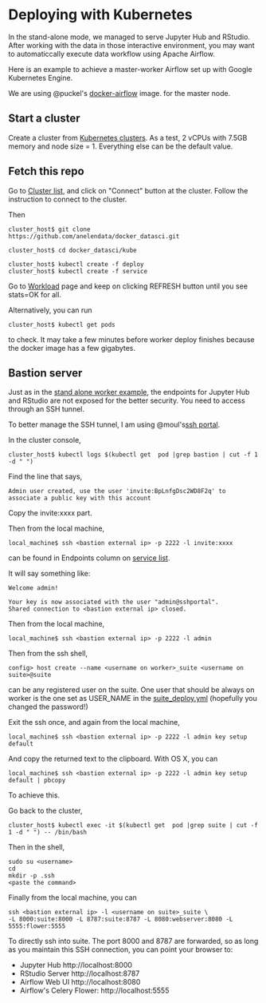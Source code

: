 # Deploying with Kubernetes

In the stand-alone mode, we managed to serve Jupyter Hub and RStudio.
After working with the data in those interactive environment, you may want to
automaticcally execute data workflow using Apache Airflow.

Here is an example to achieve a master-worker Airflow set up with
Google Kubernetes Engine.

We are using
@puckel's [docker-airflow](https://github.com/puckel/docker-airflow) image.
for the master node.

## Start a cluster

Create a cluster from
[Kubernetes clusters](https://console.cloud.google.com/kubernetes/list?).
As a test, 2 vCPUs with 7.5GB memory and node size = 1. Everything else can be
the default value.

## Fetch this repo

Go to [Cluster list](https://console.cloud.google.com/kubernetes/list), and
click on "Connect" button at the cluster. Follow the instruction to connect
to the cluster.

Then

```
cluster_host$ git clone https://github.com/anelendata/docker_datasci.git
```

```
cluster_host$ cd docker_datasci/kube
```

```
cluster_host$ kubectl create -f deploy
cluster_host$ kubectl create -f service
```

Go to [Workload](https://console.cloud.google.com/kubernetes/workload) page
and keep on clicking REFRESH button until you see stats=OK for all.

Alternatively, you can run

```
cluster_host$ kubectl get pods
```

to check. It may take a few minutes before worker deploy finishes because
the docker image has a few gigabytes.

## Bastion server

Just as in the
[stand alone worker example](https://github.com/anelendata/docker_datasci/blob/master/README.md#set-up-ssh-keys),
the endpoints for Jupyter Hub and
RStudio are not exposed for the better security. You need to access through
an SSH tunnel.

To better manage the SSH tunnel, I am using @moul's[ssh portal](https://github.com/moul/sshportal).

In the cluster console,

```
cluster_host$ kubectl logs $(kubectl get  pod |grep bastion | cut -f 1 -d " ")
```

Find the line that says,

```
Admin user created, use the user 'invite:BpLnfgDsc2WD8F2q' to associate a public key with this account
```

Copy the invite:xxxx part.

Then from the local machine,

```
local_machine$ ssh <bastion external ip> -p 2222 -l invite:xxxx
```

<bastion external ip> can be found in Endpoints column on
[service list](https://console.cloud.google.com/kubernetes/discovery?&service_list_tablesize=50).

It will say something like:

```
Welcome admin!

Your key is now associated with the user "admin@sshportal".
Shared connection to <bastion external ip> closed.
```

Then from the local machine,

```
local_machine$ ssh <bastion external ip> -p 2222 -l admin
```

Then from the ssh shell,

```
config> host create --name <username on worker>_suite <username on suite>@suite
```

<username on suite> can be any registered user on the suite.
One user that should be always on worker is the one set as USER_NAME in the
[suite_deploy.yml](https://github.com/anelendata/docker_datasci/blob/master/kube/deploy/suite_deploy.yml)
(hopefully you changed the password!)

Exit the ssh once, and again from the local machine,

```
local_machine$ ssh <bastion external ip> -p 2222 -l admin key setup default
```

And copy the returned text to the clipboard. With OS X, you can

```
local_machine$ ssh <bastion external ip> -p 2222 -l admin key setup default | pbcopy
```

To achieve this.

Go back to the cluster,

```
cluster_host$ kubectl exec -it $(kubectl get  pod |grep suite | cut -f 1 -d " ") -- /bin/bash
```

Then in the shell,

```
sudo su <username>
cd
mkdir -p .ssh
<paste the command>
```

Finally from the local machine, you can

```
ssh <bastion external ip> -l <username on suite>_suite \
-L 8000:suite:8000 -L 8787:suite:8787 -L 8080:webserver:8080 -L 5555:flower:5555
```

To directly ssh into suite. The port 8000 and 8787 are forwarded, so as long
as you maintain this SSH connection, you can point your browser to:

  - Jupyter Hub http://localhost:8000
  - RStudio Server http://localhost:8787
  - Airflow Web UI http://localhost:8080
  - Airflow's Celery Flower: http://localhost:5555
